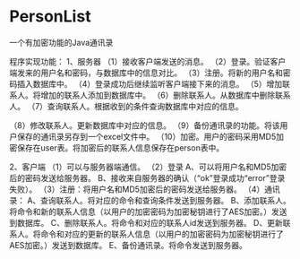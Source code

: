 # PersonList
一个有加密功能的Java通讯录

程序实现功能：
1、服务器
（1）接收客户端发送的消息。
（2）登录。验证客户端发来的用户名和密码，与数据库中的信息对比。
（3）注册。将新的用户名和密码插入数据库中。
（4）登录成功后继续监听客户端接下来的消息。
（5）增加联系人。将增加的联系人添加到数据库中。
（6）删除联系人。从数据库中删除联系人。
（7）查询联系人。根据收到的条件查询数据库中对应的信息。

（8）修改联系人。更新数据库中对应的信息。
（9）备份通讯录的功能。将该用户保存的通讯录另存到一个excel文件中。
（10）加密。用户的密码采用MD5加密保存在user表。将加密后的联系人信息保存在person表中。

2、客户端
（1）可以与服务器端通信。
（2）登录
A、可以将用户名和MD5加密后的密码发送给服务器。
B、接收来自服务器的确认（“ok”登录成功“error”登录失败）。
（3）注册：将用户名和MD5加密后的密码发送给服务器。
（4）通讯录：
A、查询联系人。将对应的命令和查询条件发送到服务器。
B、添加联系人。将命令和新的联系人信息（以用户的加密密码为加密秘钥进行了AES加密。）发送到数据库。
C、删除联系人。将命令和对应的联系人id发送到服务器。
D、更新联系人。将命令和对应的更新的联系人信息（以用户的加密密码为加密秘钥进行了AES加密。）发送到数据库。
E、备份通讯录。将命令发送到服务器。
